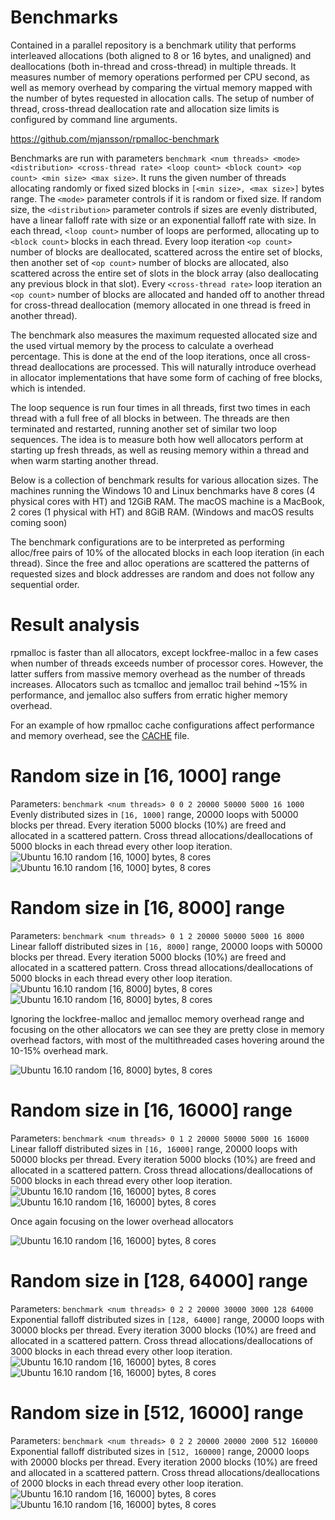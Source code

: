 # Benchmarks
Contained in a parallel repository is a benchmark utility that performs interleaved allocations (both aligned to 8 or 16 bytes, and unaligned) and deallocations (both in-thread and cross-thread) in multiple threads. It measures number of memory operations performed per CPU second, as well as memory overhead by comparing the virtual memory mapped with the number of bytes requested in allocation calls. The setup of number of thread, cross-thread deallocation rate and allocation size limits is configured by command line arguments.

https://github.com/mjansson/rpmalloc-benchmark

Benchmarks are run with parameters `benchmark <num threads> <mode> <distribution> <cross-thread rate> <loop count> <block count> <op count> <min size> <max size>`. It runs the given number of threads allocating randomly or fixed sized blocks in `[<min size>, <max size>]` bytes range. The `<mode>` parameter controls if it is random or fixed size. If random size, the `<distribution>` parameter controls if sizes are evenly distributed, have a linear falloff rate with size or an exponential falloff rate with size. In each thread, `<loop count>` number of loops are performed, allocating up to `<block count>` blocks in each thread. Every loop iteration `<op count>` number of blocks are deallocated, scattered across the entire set of blocks, then another set of `<op count>` number of blocks are allocated, also scattered across the entire set of slots in the block array (also deallocating any previous block in that slot). Every `<cross-thread rate>` loop iteration an `<op count>` number of blocks are allocated and handed off to another thread for cross-thread deallocation (memory allocated in one thread is freed in another thread).

The benchmark also measures the maximum requested allocated size and the used virtual memory by the process to calculate a overhead percentage. This is done at the end of the loop iterations, once all cross-thread deallocations are processed. This will naturally introduce overhead in allocator implementations that have some form of caching of free blocks, which is intended.

The loop sequence is run four times in all threads, first two times in each thread with a full free of all blocks in between. The threads are then terminated and restarted, running another set of similar two loop sequences. The idea is to measure both how well allocators perform at starting up fresh threads, as well as reusing memory within a thread and when warm starting another thread.

Below is a collection of benchmark results for various allocation sizes. The machines running the Windows 10 and Linux benchmarks have 8 cores (4 physical cores with HT) and 12GiB RAM. The macOS machine is a MacBook, 2 cores (1 physical with HT) and 8GiB RAM. (Windows and macOS results coming soon)

The benchmark configurations are to be interpreted as performing alloc/free pairs of 10% of the allocated blocks in each loop iteration (in each thread). Since the free and alloc operations are scattered the patterns of requested sizes and block addresses are random and does not follow any sequential order.

# Result analysis
rpmalloc is faster than all allocators, except lockfree-malloc in a few cases when number of threads exceeds number of processor cores. However, the latter suffers from massive memory overhead as the number of threads increases. Allocators such as tcmalloc and jemalloc trail behind ~15% in performance, and jemalloc also suffers from erratic higher memory overhead.

For an example of how rpmalloc cache configurations affect performance and memory overhead, see the [CACHE](CACHE.md) file.

# Random size in [16, 1000] range
Parameters: `benchmark <num threads> 0 0 2 20000 50000 5000 16 1000`
Evenly distributed sizes in `[16, 1000]` range, 20000 loops with 50000 blocks per thread. Every iteration 5000 blocks (10%) are freed and allocated in a scattered pattern. Cross thread allocations/deallocations of 5000 blocks in each thread every other loop iteration.
![Ubuntu 16.10 random [16, 1000] bytes, 8 cores](https://docs.google.com/spreadsheets/d/1NWNuar1z0uPCB5iVS_Cs6hSo2xPkTmZf0KsgWS_Fb_4/pubchart?oid=1979506104&format=image)
![Ubuntu 16.10 random [16, 1000] bytes, 8 cores](https://docs.google.com/spreadsheets/d/1NWNuar1z0uPCB5iVS_Cs6hSo2xPkTmZf0KsgWS_Fb_4/pubchart?oid=853552429&format=image)

# Random size in [16, 8000] range
Parameters: `benchmark <num threads> 0 1 2 20000 50000 5000 16 8000`
Linear falloff distributed sizes in `[16, 8000]` range, 20000 loops with 50000 blocks per thread. Every iteration 5000 blocks (10%) are freed and allocated in a scattered pattern. Cross thread allocations/deallocations of 5000 blocks in each thread every other loop iteration.
![Ubuntu 16.10 random [16, 8000] bytes, 8 cores](https://docs.google.com/spreadsheets/d/1NWNuar1z0uPCB5iVS_Cs6hSo2xPkTmZf0KsgWS_Fb_4/pubchart?oid=301017877&format=image)
![Ubuntu 16.10 random [16, 8000] bytes, 8 cores](https://docs.google.com/spreadsheets/d/1NWNuar1z0uPCB5iVS_Cs6hSo2xPkTmZf0KsgWS_Fb_4/pubchart?oid=1224595675&format=image)

Ignoring the lockfree-malloc and jemalloc memory overhead range and focusing on the other allocators we can see they are pretty close in memory overhead factors, with most of the multithreaded cases hovering around the 10-15% overhead mark.

![Ubuntu 16.10 random [16, 8000] bytes, 8 cores](https://docs.google.com/spreadsheets/d/1NWNuar1z0uPCB5iVS_Cs6hSo2xPkTmZf0KsgWS_Fb_4/pubchart?oid=812830245&format=image)

# Random size in [16, 16000] range
Parameters: `benchmark <num threads> 0 1 2 20000 50000 5000 16 16000`
Linear falloff distributed sizes in `[16, 16000]` range, 20000 loops with 50000 blocks per thread. Every iteration 5000 blocks (10%) are freed and allocated in a scattered pattern. Cross thread allocations/deallocations of 5000 blocks in each thread every other loop iteration.
![Ubuntu 16.10 random [16, 16000] bytes, 8 cores](https://docs.google.com/spreadsheets/d/1NWNuar1z0uPCB5iVS_Cs6hSo2xPkTmZf0KsgWS_Fb_4/pubchart?oid=554347956&format=image)
![Ubuntu 16.10 random [16, 16000] bytes, 8 cores](https://docs.google.com/spreadsheets/d/1NWNuar1z0uPCB5iVS_Cs6hSo2xPkTmZf0KsgWS_Fb_4/pubchart?oid=1568940233&format=image)

Once again focusing on the lower overhead allocators

![Ubuntu 16.10 random [16, 16000] bytes, 8 cores](https://docs.google.com/spreadsheets/d/1NWNuar1z0uPCB5iVS_Cs6hSo2xPkTmZf0KsgWS_Fb_4/pubchart?oid=1749852896&format=image)

# Random size in [128, 64000] range
Parameters: `benchmark <num threads> 0 2 2 20000 30000 3000 128 64000`
Exponential falloff distributed sizes in `[128, 64000]` range, 20000 loops with 30000 blocks per thread. Every iteration 3000 blocks (10%) are freed and allocated in a scattered pattern. Cross thread allocations/deallocations of 3000 blocks in each thread every other loop iteration.
![Ubuntu 16.10 random [16, 16000] bytes, 8 cores](https://docs.google.com/spreadsheets/d/1NWNuar1z0uPCB5iVS_Cs6hSo2xPkTmZf0KsgWS_Fb_4/pubchart?oid=1077134401&format=image)
![Ubuntu 16.10 random [16, 16000] bytes, 8 cores](https://docs.google.com/spreadsheets/d/1NWNuar1z0uPCB5iVS_Cs6hSo2xPkTmZf0KsgWS_Fb_4/pubchart?oid=307285196&format=image)

# Random size in [512, 16000] range
Parameters: `benchmark <num threads> 0 2 2 20000 20000 2000 512 160000`
Exponential falloff distributed sizes in `[512, 160000]` range, 20000 loops with 20000 blocks per thread. Every iteration 2000 blocks (10%) are freed and allocated in a scattered pattern. Cross thread allocations/deallocations of 2000 blocks in each thread every other loop iteration.
![Ubuntu 16.10 random [16, 16000] bytes, 8 cores](https://docs.google.com/spreadsheets/d/1NWNuar1z0uPCB5iVS_Cs6hSo2xPkTmZf0KsgWS_Fb_4/pubchart?oid=1203594510&format=image)
![Ubuntu 16.10 random [16, 16000] bytes, 8 cores](https://docs.google.com/spreadsheets/d/1NWNuar1z0uPCB5iVS_Cs6hSo2xPkTmZf0KsgWS_Fb_4/pubchart?oid=1849152448&format=image)
